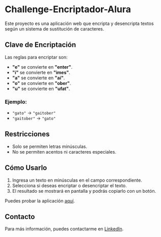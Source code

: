 # Challenge-Encriptador-Alura

Este proyecto es una aplicación web que encripta y desencripta textos según un sistema de sustitución de caracteres. 

## Clave de Encriptación

Las reglas para encriptar son:

- **"e"** se convierte en **"enter"**.
- **"i"** se convierte en **"imes"**.
- **"a"** se convierte en **"ai"**.
- **"o"** se convierte en **"ober"**.
- **"u"** se convierte en **"ufat"**.

### Ejemplo:
- `"gato"` → `"gaitober"`
- `"gaitober"` → `"gato"`

## Restricciones

- Solo se permiten letras minúsculas.
- No se permiten acentos ni caracteres especiales.

## Cómo Usarlo

1. Ingresa un texto en minúsculas en el campo correspondiente.
2. Selecciona si deseas encriptar o desencriptar el texto.
3. El resultado se mostrará en pantalla y podrás copiarlo con un botón.

Puedes probar la aplicación [aquí](https://challenge-encriptador-alura-eight.vercel.app/).

## Contacto

Para más información, puedes contactarme en [LinkedIn](https://www.linkedin.com/in/arykorenvais/).
